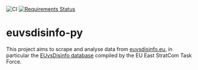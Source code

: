 ![CI](https://github.com/cknabs/eu-vs-disinfo/workflows/CI/badge.svg)
[![Requirements Status](https://requires.io/github/cknabs/eu-vs-disinfo/requirements.svg?branch=master)](https://requires.io/github/cknabs/eu-vs-disinfo/requirements/?branch=master)

# euvsdisinfo-py

This project aims to scrape and analyse data from [euvsdisinfo.eu](https://euvsdisinfo.eu/), in particular the [EUvsDisinfo database](https://euvsdisinfo.eu/disinformation-cases/) compiled by the EU East StratCom Task Force. 
